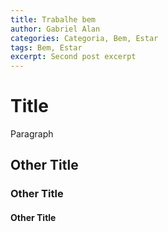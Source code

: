 ```yaml
---
title: Trabalhe bem
author: Gabriel Alan
categories: Categoria, Bem, Estar
tags: Bem, Estar
excerpt: Second post excerpt
---
```


# Title

Paragraph

## Other Title
### Other Title
#### Other Title
